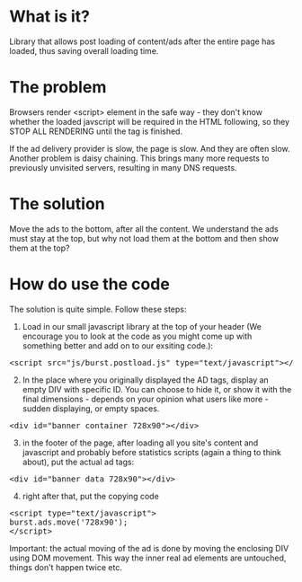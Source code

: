 What is it?
=============
Library that allows post loading of content/ads after the entire page has loaded, thus saving overall loading time.

The problem
=============

Browsers render &lt;script&gt; element in the safe way - they don't know whether the loaded javscript will be required in the HTML following, so they STOP ALL RENDERING until the tag is finished.

If the ad delivery provider is slow, the page is slow. And they are often slow. Another problem is daisy chaining. This brings many more requests to previously unvisited servers, resulting in many DNS requests.

The solution
=============

Move the ads to the bottom, after all the content. We understand the ads must stay at the top, but why not load them at the bottom and then show them at the top?

How do use the code
=============

The solution is quite simple. Follow these steps:

1. Load in our small javascript library at the top of your header (We encourage you to look at the code as you might come up with something better and add on to our exsiting code.):
<pre>
&lt;script src=&quot;js/burst.postload.js&quot; type=&quot;text/javascript&quot;&gt;&lt;/script&gt;  
</pre>

2. In the place where you originally displayed the AD tags, display an empty DIV with specific ID. You can choose to hide it, or show it with the final dimensions - depends on your opinion what users like more - sudden displaying, or empty spaces.
<pre>
&lt;div id=&quot;banner_container_728x90&quot;&gt;&lt;/div&gt;
</pre>

3. in the footer of the page, after loading all you site's content and javascript and probably before statistics scripts (again a thing to think about), put the actual ad tags:
<pre>
&lt;div id=&quot;banner_data_728x90&quot;&gt;&lt;/div&gt;
</pre>

4. right after that, put the copying code
<pre>
&lt;script type=&quot;text/javascript&quot;&gt;
burst.ads.move(&#39;728x90&#39;);
&lt;/script&gt;
</pre>


Important: the actual moving of the ad is done by moving the enclosing DIV using DOM movement. This way the inner real ad elements are untouched, things don't happen twice etc.